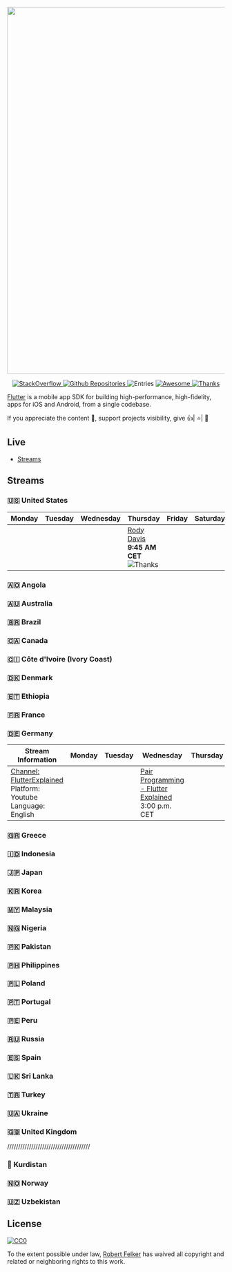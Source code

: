 [<img src="https://user-images.githubusercontent.com/1295961/45949308-cbb2f680-bffb-11e8-8054-28c35ed6d132.png" align="center" width="850">](https://flutter.dev/)

<p align="center">
  <a href="https://stackoverflow.com/questions/tagged/flutter?sort=votes">
    <img alt="StackOverflow" src="https://img.shields.io/badge/StackOverflow-16,410-orange.svg" />
  </a>
  <a href="https://github.com/search?q=flutter+language%3Adart&type=Repositories">
    <img alt="Github Repositories" src="https://img.shields.io/badge/Repos-101895-brightgreen.svg" />
  </a>
  <img alt="Entries" src="https://img.shields.io/badge/Items-342-lightgrey.svg" />
  <a href="https://github.com/sindresorhus/awesome">
    <img alt="Awesome" src="https://cdn.rawgit.com/sindresorhus/awesome/d7305f38d29fed78fa85652e3a63e154dd8e8829/media/badge.svg" />
  </a>
  <a href="https://saythanks.io/to/Solido" target="_blank">
    <img alt="Thanks" src="https://img.shields.io/badge/Say%20Thanks-!-1EAEDB.svg" />
  </a>
</p>

<a href="https://flutter.dev/">Flutter</a> is a mobile app SDK for building high-performance, high-fidelity, apps for iOS and Android, from a single codebase.

If you appreciate the content 📖, support projects visibility, give 👍| ⭐| 👏

## Live

- [Streams](#steams)

## Streams

### 🇺🇸 United States

| Monday | Tuesday | Wednesday | Thursday                                                                                                                                                                  | Friday | Saturday | Sunday |
| ------ | ------- | --------- | ------------------------------------------------------------------------------------------------------------------------------------------------------------------------- | ------ | -------- | ------ |
|        |         |           | [Rody Davis](https://www.youtube.com/channel/UCqc2elhr0N52GVsyNaWtLvA) **9:45 AM    CET** <img alt="Thanks" src="https://img.shields.io/badge/streaming-now-green.svg" /> |        |          |        |

### 🇦🇴 Angola

### 🇦🇺 Australia

### 🇧🇷 Brazil

### 🇨🇦 Canada

### 🇨🇮 Côte d'Ivoire (Ivory Coast)

### 🇩🇰 Denmark

### 🇪🇹 Ethiopia

### 🇫🇷 France

### 🇩🇪 Germany

| Stream Information                                                                                          | Monday | Tuesday | Wednesday                                                                               | Thursday | Friday | Saturday                                                                            | Sunday |
| ----------------------------------------------------------------------------------------------------------- | ------ | ------- | --------------------------------------------------------------------------------------- | -------- | ------ | ----------------------------------------------------------------------------------- | ------ |
| [Channel: FlutterExplained](https://youtube/c/flutterexplained)<br/>Platform: Youtube<br/>Language: English |        |         | [Pair Programming - Flutter Explained](https://flutterexplained.live)<br/>3:00 p.m. CET |          |        | [Solo Programming / Just Chatting](https://flutterexplained.live)<br/>3:00 p.m. CET |        |

### 🇬🇷 Greece

### 🇮🇩 Indonesia

### 🇯🇵 Japan

### 🇰🇷 Korea

### 🇲🇾 Malaysia

### 🇳🇬 Nigeria

### 🇵🇰 Pakistan

### 🇵🇭 Philippines

### 🇵🇱 Poland

### 🇵🇹 Portugal

### 🇵🇪 Peru

### 🇷🇺 Russia

### 🇪🇸 Spain

### 🇱🇰 Sri Lanka

### 🇹🇷 Turkey

### 🇺🇦 Ukraine

### 🇬🇧 United Kingdom

//////////////////////////////////////

### 🏴 Kurdistan

### 🇳🇴 Norway

### 🇺🇿 Uzbekistan

## License

[![CC0](http://mirrors.creativecommons.org/presskit/buttons/88x31/svg/cc-zero.svg)](https://creativecommons.org/publicdomain/zero/1.0/)

To the extent possible under law, [Robert Felker](https://www.linkedin.com/in/robert-felker/) has waived all copyright and related or neighboring rights to this work.
